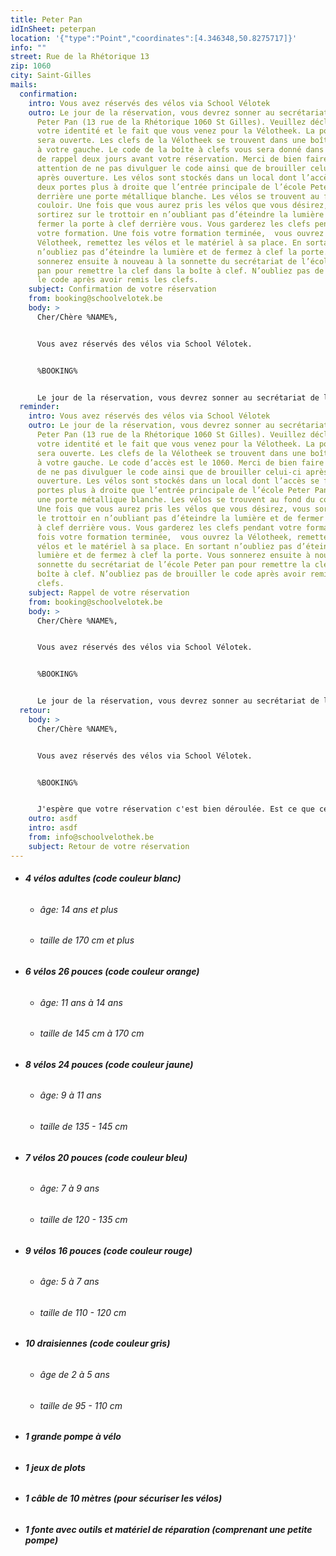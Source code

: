 ```yaml
---
title: Peter Pan
idInSheet: peterpan
location: '{"type":"Point","coordinates":[4.346348,50.8275717]}'
info: ""
street: Rue de la Rhétorique 13
zip: 1060
city: Saint-Gilles
mails:
  confirmation:
    intro: Vous avez réservés des vélos via School Vélotek
    outro: Le jour de la réservation, vous devrez sonner au secrétariat de l’école
      Peter Pan (13 rue de la Rhétorique 1060 St Gilles). Veuillez décliner
      votre identité et le fait que vous venez pour la Vélotheek. La porte vous
      sera ouverte. Les clefs de la Vélotheek se trouvent dans une boîte à clef
      à votre gauche. Le code de la boîte à clefs vous sera donné dans l’email
      de rappel deux jours avant votre réservation. Merci de bien faire
      attention de ne pas divulguer le code ainsi que de brouiller celui-ci
      après ouverture. Les vélos sont stockés dans un local dont l’accès se fait
      deux portes plus à droite que l’entrée principale de l’école Peter Pan
      derrière une porte métallique blanche. Les vélos se trouvent au fond du
      couloir. Une fois que vous aurez pris les vélos que vous désirez, vous
      sortirez sur le trottoir en n’oubliant pas d’éteindre la lumière et de
      fermer la porte à clef derrière vous. Vous garderez les clefs pendant
      votre formation. Une fois votre formation terminée,  vous ouvrez la
      Vélotheek, remettez les vélos et le matériel à sa place. En sortant
      n’oubliez pas d’éteindre la lumière et de fermez à clef la porte. Vous
      sonnerez ensuite à nouveau à la sonnette du secrétariat de l’école Peter
      pan pour remettre la clef dans la boîte à clef. N’oubliez pas de brouiller
      le code après avoir remis les clefs. 
    subject: Confirmation de votre réservation
    from: booking@schoolvelotek.be
    body: >
      Cher/Chère %NAME%,


      Vous avez réservés des vélos via School Vélotek.


      %BOOKING%


      Le jour de la réservation, vous devrez sonner au secrétariat de l’école Peter Pan (13 rue de la Rhétorique 1060 St Gilles). Veuillez décliner votre identité et le fait que vous venez pour la Vélotheek. La porte vous sera ouverte. Les clefs de la Vélotheek se trouvent dans une boîte à clef à votre gauche. Le code d’accès est le 1060. Merci de bien faire attention de ne pas divulguer le code ainsi que de brouiller celui-ci après ouverture. Les vélos sont stockés dans un local dont l’accès se fait deux portes plus à droite que l’entrée principale de l’école Peter Pan derrière une porte métallique blanche. Les vélos se trouvent au fond du couloir. Une fois que vous aurez pris les vélos que vous désirez, vous sortirez sur le trottoir en n’oubliant pas d’éteindre la lumière et de fermer la porte à clef derrière vous. Vous garderez les clefs pendant votre formation. Une fois votre formation terminée,  vous ouvrez la Vélotheek, remettez les vélos et le matériel à sa place. En sortant n’oubliez pas d’éteindre la lumière et de fermez à clef la porte. Vous sonnerez ensuite à nouveau à la sonnette du secrétariat de l’école Peter pan pour remettre la clef dans la boîte à clef. N’oubliez pas de brouiller le code après avoir remis les clefs.
  reminder:
    intro: Vous avez réservés des vélos via School Vélotek
    outro: Le jour de la réservation, vous devrez sonner au secrétariat de l’école
      Peter Pan (13 rue de la Rhétorique 1060 St Gilles). Veuillez décliner
      votre identité et le fait que vous venez pour la Vélotheek. La porte vous
      sera ouverte. Les clefs de la Vélotheek se trouvent dans une boîte à clef
      à votre gauche. Le code d’accès est le 1060. Merci de bien faire attention
      de ne pas divulguer le code ainsi que de brouiller celui-ci après
      ouverture. Les vélos sont stockés dans un local dont l’accès se fait deux
      portes plus à droite que l’entrée principale de l’école Peter Pan derrière
      une porte métallique blanche. Les vélos se trouvent au fond du couloir.
      Une fois que vous aurez pris les vélos que vous désirez, vous sortirez sur
      le trottoir en n’oubliant pas d’éteindre la lumière et de fermer la porte
      à clef derrière vous. Vous garderez les clefs pendant votre formation. Une
      fois votre formation terminée,  vous ouvrez la Vélotheek, remettez les
      vélos et le matériel à sa place. En sortant n’oubliez pas d’éteindre la
      lumière et de fermez à clef la porte. Vous sonnerez ensuite à nouveau à la
      sonnette du secrétariat de l’école Peter pan pour remettre la clef dans la
      boîte à clef. N’oubliez pas de brouiller le code après avoir remis les
      clefs.
    subject: Rappel de votre réservation
    from: booking@schoolvelotek.be
    body: >
      Cher/Chère %NAME%,


      Vous avez réservés des vélos via School Vélotek.


      %BOOKING%


      Le jour de la réservation, vous devrez sonner au secrétariat de l’école Peter Pan (13 rue de la Rhétorique 1060 St Gilles). Veuillez décliner votre identité et le fait que vous venez pour la Vélotheek. La porte vous sera ouverte. Les clefs de la Vélotheek se trouvent dans une boîte à clef à votre gauche. Le code d’accès est le 1060. Merci de bien faire attention de ne pas divulguer le code ainsi que de brouiller celui-ci après ouverture. Les vélos sont stockés dans un local dont l’accès se fait deux portes plus à droite que l’entrée principale de l’école Peter Pan derrière une porte métallique blanche. Les vélos se trouvent au fond du couloir. Une fois que vous aurez pris les vélos que vous désirez, vous sortirez sur le trottoir en n’oubliant pas d’éteindre la lumière et de fermer la porte à clef derrière vous. Vous garderez les clefs pendant votre formation. Une fois votre formation terminée,  vous ouvrez la Vélotheek, remettez les vélos et le matériel à sa place. En sortant n’oubliez pas d’éteindre la lumière et de fermez à clef la porte. Vous sonnerez ensuite à nouveau à la sonnette du secrétariat de l’école Peter pan pour remettre la clef dans la boîte à clef. N’oubliez pas de brouiller le code après avoir remis les clefs.
  retour:
    body: >
      Cher/Chère %NAME%,


      Vous avez réservés des vélos via School Vélotek.


      %BOOKING%


      J'espère que votre réservation c'est bien déroulée. Est ce que certains vélos ont eu des dégâts? Veuillez dans ce cas nous transmettre par retour de cet Email les numéros des vélos endommagés ainsi que les problèmes détectés pour que nous puissions au plus vite les réparer. A tout bientôt.
    outro: asdf
    intro: asdf
    from: info@schoolvelothek.be
    subject: Retour de votre réservation
---
```

* ###### **4 vélos adultes (code couleur blanc)**

  * ###### âge: 14 ans et plus
  * ###### taille de 170 cm et plus
* ###### **6 vélos 26 pouces (code couleur orange)**

  * ###### âge: 11 ans à 14 ans
  * ###### taille de 145 cm à 170 cm
* ###### **8 vélos 24 pouces (code couleur jaune)**

  * ###### âge: 9 à 11 ans
  * ###### taille de 135 - 145 cm 
* ###### **7 vélos 20 pouces (code couleur bleu)**

  * ###### âge: 7 à 9 ans
  * ###### taille de 120 - 135 cm
* ###### **9 vélos 16 pouces (code couleur rouge)**

  * ###### âge: 5 à 7 ans
  * ###### taille de 110 - 120 cm  
* ###### **10 draisiennes (code couleur gris)**

  * ###### âge de 2 à 5 ans
  * ###### taille de 95 - 110 cm                              
* ###### **1 grande pompe à vélo**
* ###### **1 jeux de plots**
* ###### **1 câble de 10 mètres (pour sécuriser les vélos)** 
* ###### **1 fonte avec outils et matériel de réparation (comprenant une petite pompe)**